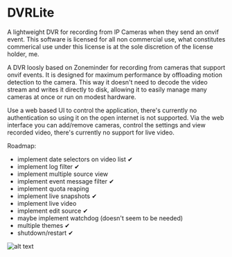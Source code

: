 # DVRLite
A lightweight DVR for recording from IP Cameras when they send an onvif event. 
This software is licensed for all non commercial use, what constitutes commerical use under this license is at the sole discretion of the license holder, me.

A DVR loosly based on Zoneminder for recording from cameras that support onvif events. It is designed for maximum performance by offloading motion detection to the camera.
This way it doesn't need to decode the video stream and writes it directly to disk, allowing it to easily manage many cameras at once or run on modest hardware.

Use a web based UI to control the application, there's currently no authentication so using it on the open internet is not supported. 
Via the web interface you can add/remove cameras, control the settings and view recorded video, there's currently no support for live video.

Roadmap:
-  implement date selectors on video list ✔
-  implement log filter ✔
-  implement multiple source view
-  implement event message filter ✔
-  implement quota reaping
-  implement live snapshots ✔
-  implement live video
-  implement edit source ✔
-  maybe implement watchdog (doesn't seem to be needed)
-  multiple themes ✔
-  shutdown/restart ✔

![alt text](https://github.com/TheSombreroKid/DVRLite/blob/master/dvrlite.png?raw=true)
